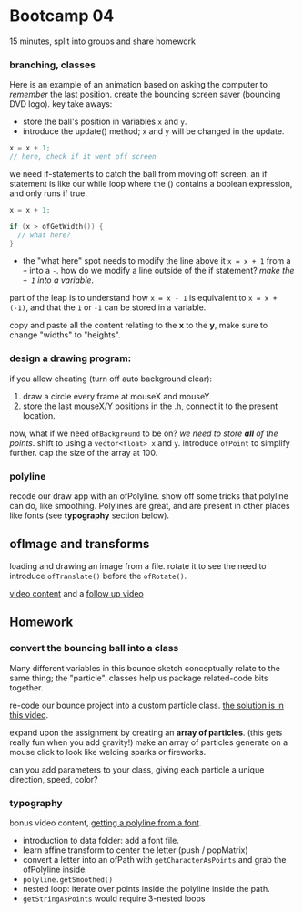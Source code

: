 # Bootcamp 04

15 minutes, split into groups and share homework

### branching, classes

Here is an example of an animation based on asking the computer to *remember* the last position. create the bouncing screen saver (bouncing DVD logo). key take aways:

- store the ball's position in variables `x` and `y`.
- introduce the update() method; `x` and `y` will be changed in the update.

```c++
x = x + 1;
// here, check if it went off screen
```

we need if-statements to catch the ball from moving off screen. an if statement is like our while loop where the () contains a boolean expression, and only runs if true.

```c++
x = x + 1;

if (x > ofGetWidth()) {
  // what here?
}
```

- the "what here" spot needs to modify the line above it `x = x + 1` from a `+` into a `-`. how do we modify a line outside of the if statement? *make the `+ 1` into a variable*. 

part of the leap is to understand how `x = x - 1` is equivalent to `x = x + (-1)`, and that the `1` or `-1` can be stored in a variable.

copy and paste all the content relating to the **x** to the **y**, make sure to change "widths" to "heights".

### design a drawing program:

if you allow cheating (turn off auto background clear):

1. draw a circle every frame at mouseX and mouseY
2. store the last mouseX/Y positions in the .h, connect it to the present location.

now, what if we need `ofBackground` to be on? *we need to store **all** of the points*. shift to using a `vector<float> x` and `y`. introduce `ofPoint` to simplify further. cap the size of the array at 100.

### polyline

recode our draw app with an ofPolyline. show off some tricks that polyline can do, like smoothing. Polylines are great, and are present in other places like fonts (see **typography** section below).

## ofImage and transforms

loading and drawing an image from a file. rotate it to see the need to introduce `ofTranslate()` before the `ofRotate()`.

[video content](https://www.youtube.com/watch?v=2IPq8QJldyQ&t=44s) and a [follow up video](https://www.youtube.com/watch?v=m0XPthKnyv4)

## Homework

### convert the bouncing ball into a class

Many different variables in this bounce sketch conceptually relate to the same thing; the "particle". classes help us package related-code bits together.

re-code our bounce project into a custom particle class. [the solution is in this video](https://www.youtube.com/watch?v=efpIiXcy5tM).

expand upon the assignment by creating an **array of particles**. (this gets really fun when you add gravity!) make an array of particles generate on a mouse click to look like welding sparks or fireworks.

can you add parameters to your class, giving each particle a unique direction, speed, color?

### typography

bonus video content, [getting a polyline from a font](https://www.youtube.com/watch?v=A-_0AhArveM).

- introduction to data folder: add a font file.
- learn affine transform to center the letter (push / popMatrix)
- convert a letter into an ofPath with `getCharacterAsPoints` and grab the ofPolyline inside.
- `polyline.getSmoothed()`
- nested loop: iterate over points inside the polyline inside the path.
- `getStringAsPoints` would require 3-nested loops
